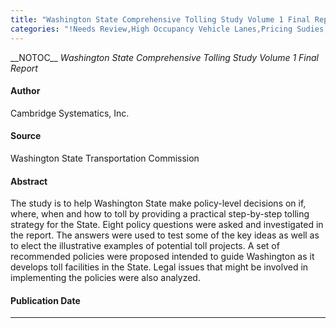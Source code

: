 ```yaml
---
title: "Washington State Comprehensive Tolling Study Volume 1 Final Report"
categories: "!Needs Review,High Occupancy Vehicle Lanes,Pricing Sudies,Reports,Resources,Toll Facilities And Managed Lanes"
---
```


\_\_NOTOC\_\_
*Washington State Comprehensive Tolling Study Volume 1 Final Report*

#### Author

Cambridge Systematics, Inc.

#### Source

Washington State Transportation Commission

#### Abstract

The study is to help Washington State make policy-level decisions on if, where, when and how to toll by providing a practical step-by-step tolling strategy for the State. Eight policy questions were asked and investigated in the report. The answers were used to test some of the key ideas as well as to elect the illustrative examples of potential toll projects. A set of recommended policies were proposed intended to guide Washington as it develops toll facilities in the State. Legal issues that might be involved in implementing the policies were also analyzed.

#### Publication Date

------------------------------------------------------------------------

<comments />

